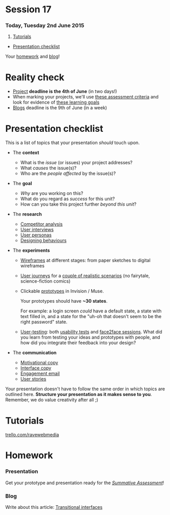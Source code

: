 # Session 17	

### Today, Tuesday 2nd June 2015

1. [Tutorials](#tutorials)
* [Presentation checklist](#presentation-checklist)

Your [homework](#homework) and [blog](#blog)!

# Reality check

* [Project](../README.md#project) **deadline is the 4th of June** (in two days!)
* When marking your projects, we'll use [these assessment criteria](../README.md#grades) and look for evidence of [these learning goals](../README.md#learning-goals)
* [Blogs](../README.md#blog) deadline is the 9th of June (in a week)


# Presentation checklist

This is a list of topics that your presentation *should* touch upon. 

* The **context**
	* What is the *issue* (or issues) your project addresses?
	* What *causes* the issue(s)?
	* Who are the *people affected* by the issue(s)?

* The **goal**
	* *Why* are you working on this?
	* What do you regard as *success* for this unit?
	* How can you take this project further *beyond this unit*? 

* The **research**	
	* [Competitor analysis](session-02.md#competitor-analysis) 
	* [User interviews](session-03.md#user-interviews)
	* [User personas](session-04.md#user-personas)	
	* [Designing behaviours](session-14.md#designing-behaviours)

* The **experiments**
	* [Wireframes](session-05.md#wireframing) at different stages: from paper sketches to digital wireframes
	* [User journeys](session-06.md#user-journeys) for a [couple of realistic scenarios](session-06.md#your-turn) (no fairytale, science-fiction comics) 
	* Clickable [prototypes](session-13.md#rapid-prototyping) in Invision / Muse. 
		
		Your prototypes should have **~30 states**. 
		
		For example: a login screen *could* have a default state, a state with text filled in, and a state for the "uh-oh that doesn't seem to be the right password" state. 
	* [User-testing](session-15.md#user-testing-preparation): both [usability tests](session-07.md#usability-testing) and [face2face sessions](session-15.md#let-them-in-). What did you learn from testing your ideas and prototypes with people, and how did you integrate their feedback into your design?

* The **communication**
	* [Motivational copy](session-10.md#your-turn)	
	* [Interface copy](session-10.md#2-hack-your-interface-copy)
	* [Engagement email](session-11.md#engagement-email)
	* [User stories](session-13.md#your-stories)


Your presentation doesn't have to follow the same order in which topics are outlined here. **Structure your presentation as it makes sense to you**. Remember, we do value creativity after all ;)


# Tutorials

[trello.com/ravewebmedia](https://trello.com/ravewebmedia)

# Homework

### Presentation

Get your prototype and presentation ready for the [*Summative Assessment*](session-18.md)!

### Blog

Write about this article: [Transitional interfaces](https://medium.com/@pasql/transitional-interfaces-926eb80d64e3)